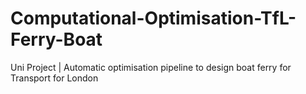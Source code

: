 # Computational-Optimisation-TfL-Ferry-Boat
Uni Project | Automatic optimisation pipeline to design boat ferry for Transport for London
